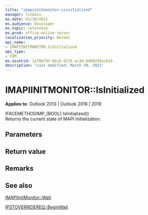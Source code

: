 ```yaml
---
title: "imapiinitmonitor-isinitialized" 
manager: lindalu
ms.date: 03/30/2021
ms.audience: Developer
ms.topic: reference
ms.prod: office-online-server
localization_priority: Normal
api_name:
- IMAPIINITMONITOR.IsInitialized
api_type:
- COM
ms.assetid: 1af0bf93-6bcb-4235-ac30-0d00245ec636
description: "Last modified: March 30, 2021"
---
```


# IMAPIINITMONITOR::IsInitialized
  
**Applies to**: Outlook 2013 | Outlook 2016 | 2019
  
IFACEMETHODIMP_(BOOL) IsInitialized()  
Returns the current state of MAPI initialization.

## Parameters

## Return value

## Remarks
  
## See also

[IMAPIInitMonitor::Wait](imapiinitmonitor-wait.md)
  
[IPSTOVERRIDEREQ::BeginWait](imapiinitmonitor-beginwait.md)